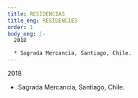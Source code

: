 ```yaml
---
title: RESIDENCIAS
title_eng: RESIDENCIES
order: 1
body_eng: |-
  2018

  * Sagrada Mercancia, Santiago, Chile.
---
```


2018

- Sagrada Mercancia, Santiago, Chile.
